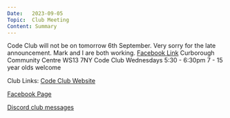 ```yaml
---
Date:   2023-09-05
Topic:  Club Meeting
Content: Summary
---
```

Code Club will not be on tomorrow 6th September. Very sorry for the late announcement. Mark and I are both working.
[Facebook Link](https://www.facebook.com/720665616418529/posts/813039193847837)
Curborough Community Centre
WS13 7NY
Code Club
Wednesdays 5:30 - 6:30pm
7 - 15 year olds welcome

Club Links:
[Code Club Website](https://lichfield-code-club.github.io/)

[Facebook Page](https://www.facebook.com/LichfieldCoders)

[Discord club messages](https://discord.gg/szz6xGK)
